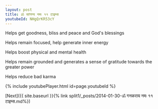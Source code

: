```yaml
---
layout: post
title: ॐ सांगण्य नमः ११ टाइम्स
youtubeId: NHgQrKR53cY
---
```

 
 
Helps get goodness, bliss and peace and God's blessings
 
Helps remain focused, help generate inner energy 
 
Helps boost physical and mental health 
 
Helps remain grounded and generates a sense of gratitude towards the greater power 
 
Helps reduce bad karma
 
 
 
 


{% include youtubePlayer.html id=page.youtubeId %}
 
[Next]({{ site.baseurl }}{% link  split1/_posts/2014-01-30-ॐ गनकराय नमः ११ टाइम्स.md%})
 
